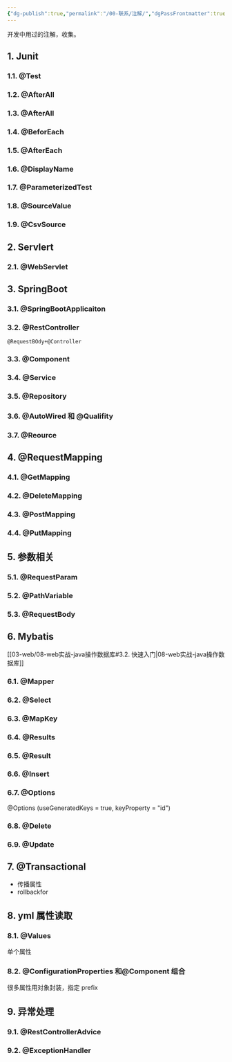 ```yaml
---
{"dg-publish":true,"permalink":"/00-联系/注解/","dgPassFrontmatter":true}
---
```



开发中用过的注解，收集。

## 1. Junit

### 1.1. @Test
### 1.2. @AfterAll
### 1.3. @AfterAll
### 1.4. @BeforEach
### 1.5. @AfterEach

### 1.6. @DisplayName
### 1.7. @ParameterizedTest
### 1.8. @SourceValue
### 1.9. @CsvSource


## 2. Servlert
### 2.1. @WebServlet

## 3. SpringBoot

### 3.1. @SpringBootApplicaiton
### 3.2. @RestController
	@RequestBOdy+@Controller
### 3.3. @Component
### 3.4. @Service
### 3.5. @Repository
### 3.6. @AutoWired 和 @Qualifity
### 3.7. @Reource

## 4. @RequestMapping
### 4.1. @GetMapping
### 4.2. @DeleteMapping
### 4.3. @PostMapping
### 4.4. @PutMapping

## 5. 参数相关
### 5.1. @RequestParam
### 5.2. @PathVariable
### 5.3. @RequestBody

## 6. Mybatis

[[03-web/08-web实战-java操作数据库#3.2. 快速入门\|08-web实战-java操作数据库]]

### 6.1. @Mapper

### 6.2. @Select

### 6.3. @MapKey

### 6.4. @Results

### 6.5. @Result

### 6.6. @Insert

### 6.7. @Options

@Options (useGeneratedKeys = true, keyProperty = "id")

### 6.8. @Delete

### 6.9. @Update

## 7. @Transactional

- 传播属性
- rollbackfor


## 8. yml 属性读取

### 8.1. @Values
单个属性


### 8.2. @ConfigurationProperties 和@Component 组合

很多属性用对象封装，指定 prefix


## 9. 异常处理

### 9.1. @RestControllerAdvice

### 9.2. @ExceptionHandler